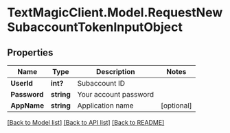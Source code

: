 # TextMagicClient.Model.RequestNewSubaccountTokenInputObject
## Properties

Name | Type | Description | Notes
------------ | ------------- | ------------- | -------------
**UserId** | **int?** | Subaccount ID | 
**Password** | **string** | Your account password | 
**AppName** | **string** | Application name | [optional] 

[[Back to Model list]](../README.md#documentation-for-models) [[Back to API list]](../README.md#documentation-for-api-endpoints) [[Back to README]](../README.md)

